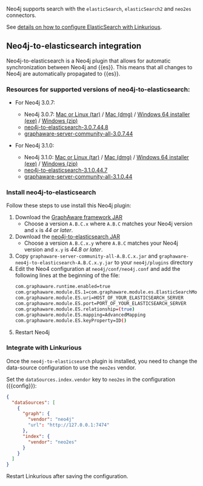 
Neo4j supports search with the `elasticSearch`, `elasticSearch2` and `neo2es` connectors.

See [details on how to configure ElasticSearch with Linkurious](/es-config).

## Neo4j-to-elasticsearch integration

Neo4j-to-elasticsearch is a Neo4j plugin that allows for automatic synchronization
between Neo4j and {{es}}. This means that all changes to Neo4j are automatically
propagated to {{es}}.

### Resources for supported versions of neo4j-to-elasticsearch:

- For Neo4j 3.0.7:
  - Neo4j 3.0.7: [Mac or Linux (tar)](https://info.neo4j.com/download-thanks.html?edition=community&release=3.0.7&flavour=unix) / [Mac (dmg)](https://info.neo4j.com/download-thanks.html?edition=community&release=3.0.7&flavour=osx) / [Windows 64 installer (exe)](https://info.neo4j.com/download-thanks.html?edition=community&release=3.0.7&flavour=winstall64) / [Windows (zip)](https://info.neo4j.com/download-thanks.html?edition=community&release=3.0.7&flavour=winzip)
  - [neo4j-to-elasticsearch-3.0.7.44.8](https://products.graphaware.com/download/neo4j-to-elasticsearch/graphaware-neo4j-to-elasticsearch-3.0.7.44.8.jar)
  - [graphaware-server-community-all-3.0.7.44](https://products.graphaware.com/download/framework-server-community/graphaware-server-community-all-3.0.7.44.jar)

- For Neo4j 3.1.0:
  - Neo4j 3.1.0: [Mac or Linux (tar)](https://info.neo4j.com/download-thanks.html?edition=community&release=3.1.0&flavour=unix) / [Mac (dmg)](https://info.neo4j.com/download-thanks.html?edition=community&release=3.1.0&flavour=osx) / [Windows 64 installer (exe)](https://info.neo4j.com/download-thanks.html?edition=community&release=3.1.0&flavour=winstall64) / [Windows (zip)](https://info.neo4j.com/download-thanks.html?edition=community&release=3.1.0&flavour=winzip)  
  - [neo4j-to-elasticsearch-3.1.0.44.7](https://products.graphaware.com/download/neo4j-to-elasticsearch/graphaware-neo4j-to-elasticsearch-3.1.0.44.7.jar)
  - [graphaware-server-community-all-3.1.0.44](https://products.graphaware.com/download/framework-server-community/graphaware-server-community-all-3.1.0.44.jar)

### Install neo4j-to-elasticsearch

Follow these steps to use install this Neo4j plugin:

1. Download the [GraphAware framework JAR](http://products.graphaware.com/?dir=framework-server-community)
   - Choose a version `A.B.C.x` where `A.B.C` matches your Neo4j version and `x` is *44 or later*.
2. Download the [neo4j-to-elasticsearch JAR](http://products.graphaware.com/?dir=neo4j-to-elasticsearch)
   - Choose a version `A.B.C.x.y` where `A.B.C` matches your Neo4j version and `x.y` is *44.8 or later*.
3. Copy `graphaware-server-community-all-A.B.C.x.jar` and `graphaware-neo4j-to-elasticsearch-A.B.C.x.y.jar` to your `neo4j/plugins` directory
4. Edit the Neo4 configuration at `neo4j/conf/neo4j.conf` and add the following lines at the beginning of the file:
   ```sh
   com.graphaware.runtime.enabled=true
   com.graphaware.module.ES.1=com.graphaware.module.es.ElasticSearchModuleBootstrapper
   com.graphaware.module.ES.uri=HOST_OF_YOUR_ELASTICSEARCH_SERVER
   com.graphaware.module.ES.port=PORT_OF_YOUR_ELASTICSEARCH_SERVER
   com.graphaware.module.ES.relationship=(true)
   com.graphaware.module.ES.mapping=AdvancedMapping
   com.graphaware.module.ES.keyProperty=ID()
   ```
5. Restart Neo4j


### Integrate with Linkurious

Once the `neo4j-to-elasticsearch` plugin is installed, you need to change
the data-source configuration to use the `neo2es` vendor.

Set the `dataSources.index.vendor` key to `neo2es` in the configuration ({{config}}):
```json
{
  "dataSources": [
    {
      "graph": {
        "vendor": "neo4j"
        "url": "http://127.0.0.1:7474"
      },
      "index": {
        "vendor": "neo2es"
      }
    }
  ]
}
```

Restart Linkurious after saving the configuration.

